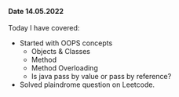 <b> Date 14.05.2022 </b><br><br>
Today I have covered:
- Started with OOPS concepts
  - Objects & Classes
  - Method
  - Method Overloading
  - Is java pass by value or pass by reference?
- Solved plaindrome question on Leetcode.

